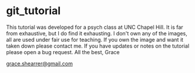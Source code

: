 # git_tutorial

This tutorial was developed for a psych class at UNC Chapel Hill. It is far from exhaustive, but I do find it exhausting. I don't own any of the images, all are used under fair use for teaching. If you own the image and want it taken down please contact me. If you have updates or notes on the tutorial please open a bug request. 
All the best,
Grace

grace.shearrer@gmail.com